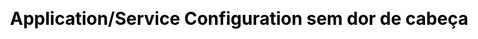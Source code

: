 ---
layout: slide_md
css: pybr14

event: 🇧🇷 &middot; 21/10/18 &middot; Python Brasil[14]
title: Application/Service Configuration sem dor de cabeça

full: /images/fulls/pybr14.png
thumb: /images/fulls/pybr14.png

slides:
  - image: { src: logos/pybr14.svg, width: 25% }
    body:
      <h3>Application/Service Configuration</h3>
      <h3>sem dor de cabeça</h3>
      <b>Moisés Guimarães de Medeiros</b>
      <br/>Software Engineer - Red Hat
    notes:
      Boa tarde; Nome; Título.

  # APP
  - image: { src: config/app1.png, width: 60% }
    notes: Vamos começar bem simples, com uma aplicação ou serviço. (entrada/saída)

  # STDIN / STDOUT
  - image: { src: config/app2.png, width: 60% }
    notes: network, comunicação entre processos. stderr

  # STDERR
  - image: { src: config/app3.png, width: 60% }
    notes: logs, stacktrace. Necessidade de controlar por fora.

  # ARGUMENTS
  - image: { src: config/app4.png, width: 60% }

  - title: <h1>argparse</h1>

  - body: >
      <pre><code class="python" data-trim data-noescape>
        import argparse

        parser = argparse.ArgumentParser(description='Process some integers.')

        parser.add_argument('integers', metavar='N', type=int, nargs='+',
                            help='an integer for the accumulator')

        parser.add_argument('--sum', dest='accumulate', action='store_const',
                            const=sum, default=max,
                            help='sum the integers (default: find the max)')

        args = parser.parse_args()
        print(args.accumulate(args.integers))
      </code></pre>

  - body: >
      <section data-transition="none">
      <pre><code class="shell" data-trim data-noescape>
        $
      </code></pre>

  - body: >
      <pre><code class="shell" data-trim data-noescape>
        $ python prog.py -h
      </code></pre>

  - body: >
      <pre><code class="shell" data-trim data-noescape>
        $ python prog.py -h
        usage: prog.py [-h] [--sum] N [N ...]

        Process some integers.

        positional arguments:
        N           an integer for the accumulator

        optional arguments:
        -h, --help  show this help message and exit
        --sum       sum the integers (default: find the max)
      </code></pre>
      </section>

  - body: >
      <section data-transition="none">
      <pre><code class="shell" data-trim data-noescape>
        $
      </code></pre>

  - body: >
      <pre><code class="shell" data-trim data-noescape>
        $ python prog.py 1 2 3 4
      </code></pre>

  - body: >
      <pre><code class="shell" data-trim data-noescape>
        $ python prog.py 1 2 3 4
        4
        $
      </code></pre>

  - body: >
      <pre><code class="shell" data-trim data-noescape>
        $ python prog.py 1 2 3 4
        4
        $ python prog.py 1 2 3 4 --sum
      </code></pre>

  - body: >
      <pre><code class="shell" data-trim data-noescape>
        $ python prog.py 1 2 3 4
        4
        $ python prog.py 1 2 3 4 --sum
        10
        $
      </code></pre>

  - body: >
      <pre><code class="shell" data-trim data-noescape>
        $ python prog.py 1 2 3 4
        4
        $ python prog.py 1 2 3 4 --sum
        10
        $ python prog.py a b c
      </code></pre>

  - body: >
      <pre><code class="shell" data-trim data-noescape>
        $ python prog.py 1 2 3 4
        4
        $ python prog.py 1 2 3 4 --sum
        10
        $ python prog.py a b c
        usage: prog.py [-h] [--sum] N [N ...]
        prog.py: error: argument N: invalid int value: 'a'
        $
      </code></pre>
      </section>

  # ARGUMENTS
  - image: { src: config/app4.png, width: 60% }
    notes: keep repeating yourself, error prone.

  # ENVIRONMENT
  - image: { src: config/app5.png, width: 60% }

  - title: <h1>os.environ</h1>

  - body: >
      <section data-transition="none">
      <pre><code class="python" data-trim data-noescape>
        >>> ‍
      </code></pre>

  - body: >
      <pre><code class="python" data-trim data-noescape>
        >>> import os
      </code></pre>

  - body: >
      <pre><code class="python" data-trim data-noescape>
        >>> import os
        >>> ‍
      </code></pre>

  - body: >
      <pre><code class="python" data-trim data-noescape>
        >>> import os
        >>> os.environ["HOME"]
      </code></pre>

  - body: >
      <pre><code class="python" data-trim data-noescape>
        >>> import os
        >>> os.environ["HOME"]
        '/Users/moisesguimaraes'
        >>> ‍
      </code></pre>

  - body: >
      <pre><code class="python" data-trim data-noescape>
        >>> import os
        >>> os.environ["HOME"]
        '/Users/moisesguimaraes'
        >>> os.environ["HOMEBREW_GITHUB_API_TOKEN"]
      </code></pre>

  - body: >
      <pre><code class="python" data-trim data-noescape>
        >>> import os
        >>> os.environ["HOME"]
        '/Users/moisesguimaraes'
        >>> os.environ["HOMEBREW_GITHUB_API_TOKEN"]
        😏
        >>> ‍
      </code></pre>
      </section>

# ENVIRONMENT
  - image: { src: config/app5.png, width: 60% }
    notes: might overlap, still error prone.

  # CONFIG
  - image: { src: config/app6.png, width: 60% }
    notes: settings/preferences

  - title: <h1>configparser</h1>

  - body: >
      <pre><code class="ini" data-trim data-noescape>
        [DEFAULT]
        Compression = yes
        CompressionLevel = 9
        ForwardX11 = yes

        [bitbucket.org]
        User = hg

        [topsecret.server.com]
        Port = 50022
        ForwardX11 = no
      </code></pre>
      </session>

  - body: >
      <section data-transition="none">
      <pre><code class="python" data-trim data-noescape>
        >>> ‍
      </code></pre>

  - body: >
      <pre><code class="python" data-trim data-noescape>
        >>> import configparser
      </code></pre>

  - body: >
      <pre><code class="python" data-trim data-noescape>
        >>> import configparser
        >>> ‍
      </code></pre>

  - body: >
      <pre><code class="python" data-trim data-noescape>
        >>> import configparser
        >>> config = configparser.ConfigParser()
      </code></pre>

  - body: >
      <pre><code class="python" data-trim data-noescape>
        >>> import configparser
        >>> config = configparser.ConfigParser()
        >>> ‍
      </code></pre>

  - body: >
      <pre><code class="python" data-trim data-noescape>
        >>> import configparser
        >>> config = configparser.ConfigParser()
        >>> config.read('example.ini')
      </code></pre>

  - body: >
      <pre><code class="python" data-trim data-noescape>
        >>> import configparser
        >>> config = configparser.ConfigParser()
        >>> config.read('example.ini')
        >>> ‍
      </code></pre>

  - body: >
      <pre><code class="python" data-trim data-noescape>
        >>> import configparser
        >>> config = configparser.ConfigParser()
        >>> config.read('example.ini')
        >>> config.sections()
      </code></pre>

  - body: >
      <pre><code class="python" data-trim data-noescape>
        >>> import configparser
        >>> config = configparser.ConfigParser()
        >>> config.read('example.ini')
        >>> config.sections()
        ['bitbucket.org', 'topsecret.server.com']
        >>> ‍
      </code></pre>

  - body: >
      <pre><code class="python" data-trim data-noescape>
        >>> import configparser
        >>> config = configparser.ConfigParser()
        >>> config.read('example.ini')
        >>> config.sections()
        ['bitbucket.org', 'topsecret.server.com']
        >>> config['bitbucket.org']['User']
      </code></pre>

  - body: >
      <pre><code class="python" data-trim data-noescape>
        >>> import configparser
        >>> config = configparser.ConfigParser()
        >>> config.read('example.ini')
        >>> config.sections()
        ['bitbucket.org', 'topsecret.server.com']
        >>> config['bitbucket.org']['User']
        'hg'
        >>> ‍
      </code></pre>

  - body: >
      <pre><code class="python" data-trim data-noescape>
        >>> import configparser
        >>> config = configparser.ConfigParser()
        >>> config.read('example.ini')
        >>> config.sections()
        ['bitbucket.org', 'topsecret.server.com']
        >>> config['bitbucket.org']['User']
        'hg'
        >>> config['DEFAULT']['Compression']
      </code></pre>

  - body: >
      <pre><code class="python" data-trim data-noescape>
        >>> import configparser
        >>> config = configparser.ConfigParser()
        >>> config.read('example.ini')
        >>> config.sections()
        ['bitbucket.org', 'topsecret.server.com']
        >>> config['bitbucket.org']['User']
        'hg'
        >>> config['DEFAULT']['Compression']
        'yes'
        >>> ‍
      </code></pre>

  - body: >
      <pre><code class="python" data-trim data-noescape>
        >>> import configparser
        >>> config = configparser.ConfigParser()
        >>> config.read('example.ini')
        >>> config.sections()
        ['bitbucket.org', 'topsecret.server.com']
        >>> config['bitbucket.org']['User']
        'hg'
        >>> config['DEFAULT']['Compression']
        'yes'
        >>> for key in config['bitbucket.org']:
      </code></pre>

  - body: >
      <pre><code class="python" data-trim data-noescape>
        >>> import configparser
        >>> config = configparser.ConfigParser()
        >>> config.read('example.ini')
        >>> config.sections()
        ['bitbucket.org', 'topsecret.server.com']
        >>> config['bitbucket.org']['User']
        'hg'
        >>> config['DEFAULT']['Compression']
        'yes'
        >>> for key in config['bitbucket.org']:
        ...     print(key)
        ... ‍
      </code></pre>

  - body: >
      <pre><code class="python" data-trim data-noescape>
        >>> import configparser
        >>> config = configparser.ConfigParser()
        >>> config.read('example.ini')
        >>> config.sections()
        ['bitbucket.org', 'topsecret.server.com']
        >>> config['bitbucket.org']['User']
        'hg'
        >>> config['DEFAULT']['Compression']
        'yes'
        >>> for key in config['bitbucket.org']:
        ...     print(key)
        ... ‍
        user
        compressionlevel
        compression
        forwardx11
        >>> ‍
      </code></pre>

  - body: >
      <pre><code class="python" data-trim data-noescape>
        >>> import configparser
        >>> config = configparser.ConfigParser()
        >>> config.read('example.ini')
        >>> config.sections()
        ['bitbucket.org', 'topsecret.server.com']
        >>> config['bitbucket.org']['User']
        'hg'
        >>> config['DEFAULT']['Compression']
        'yes'
        >>> for key in config['bitbucket.org']:
        ...     print(key)
        ... ‍
        user
        compressionlevel
        compression
        forwardx11
        >>> config['bitbucket.org']['ForwardX11']
      </code></pre>
  - body: >
      <pre><code class="python" data-trim data-noescape>
        >>> import configparser
        >>> config = configparser.ConfigParser()
        >>> config.read('example.ini')
        >>> config.sections()
        ['bitbucket.org', 'topsecret.server.com']
        >>> config['bitbucket.org']['User']
        'hg'
        >>> config['DEFAULT']['Compression']
        'yes'
        >>> for key in config['bitbucket.org']:
        ...     print(key)
        ... ‍
        user
        compressionlevel
        compression
        forwardx11
        >>> config['bitbucket.org']['ForwardX11']
        'yes'
        >>> ‍
      </code></pre>

  - body: >
      <pre><code class="python" data-trim data-noescape>
        >>> import configparser
        >>> config = configparser.ConfigParser()
        >>> config.read('example.ini')
        >>> config.sections()
        ['bitbucket.org', 'topsecret.server.com']
        >>> config['bitbucket.org']['User']
        'hg'
        >>> config['DEFAULT']['Compression']
        'yes'
        >>> for key in config['bitbucket.org']:
        ...     print(key)
        ... ‍
        user
        compressionlevel
        compression
        forwardx11
        >>> config['bitbucket.org']['ForwardX11']
        'yes'
        >>> topsecret = config['topsecret.server.com']['ForwardX11']
      </code></pre>

  - body: >
      <pre><code class="python" data-trim data-noescape>
        >>> import configparser
        >>> config = configparser.ConfigParser()
        >>> config.read('example.ini')
        >>> config.sections()
        ['bitbucket.org', 'topsecret.server.com']
        >>> config['bitbucket.org']['User']
        'hg'
        >>> config['DEFAULT']['Compression']
        'yes'
        >>> for key in config['bitbucket.org']:
        ...     print(key)
        ... ‍
        user
        compressionlevel
        compression
        forwardx11
        >>> config['bitbucket.org']['ForwardX11']
        'yes'
        >>> topsecret = config['topsecret.server.com']['ForwardX11']
        'no'
        >>> ‍
      </code></pre>
      </section>

  # CONFIG
  - image: { src: config/app6.png, width: 60% }
    notes: outras galeras importantes

  # SIGNALS
  - image: { src: config/app7.png, width: 60% }

  - body: >
      <section data-transition="none">
      <h2>unix signals</h2>
      <pre><code class="shell" data-trim data-noescape>
        $
      </code></pre>
  - body: >
      <h2>unix signals</h2>
      <pre><code class="shell" data-trim data-noescape>
        $ kill -l
      </code></pre>

  - body: >
      <h2>unix signals</h2>
      <pre><code class="shell" data-trim data-noescape>
        $ kill -l
        1) SIGHUP       2) SIGINT       3) SIGQUIT      4) SIGILL
        5) SIGTRAP      6) SIGABRT      7) SIGBUS       8) SIGFPE
        9) SIGKILL      10) SIGUSR1     11) SIGSEGV     12) SIGUSR2
        13) SIGPIPE     14) SIGALRM     15) SIGTERM     16) SIGSTKFLT
        17) SIGCHLD     18) SIGCONT     19) SIGSTOP     20) SIGTSTP
        21) SIGTTIN     22) SIGTTOU     23) SIGURG      24) SIGXCPU
        25) SIGXFSZ     26) SIGVTALRM   27) SIGPROF     28) SIGWINCH
        29) SIGIO       30) SIGPWR      31) SIGSYS      34) SIGRTMIN
        35) SIGRTMIN+1  36) SIGRTMIN+2  37) SIGRTMIN+3  38) SIGRTMIN+4
        39) SIGRTMIN+5  40) SIGRTMIN+6  41) SIGRTMIN+7  42) SIGRTMIN+8
        43) SIGRTMIN+9  44) SIGRTMIN+10 45) SIGRTMIN+11 46) SIGRTMIN+12
        47) SIGRTMIN+13 48) SIGRTMIN+14 49) SIGRTMIN+15 50) SIGRTMAX-14
        51) SIGRTMAX-13 52) SIGRTMAX-12 53) SIGRTMAX-11 54) SIGRTMAX-10
        55) SIGRTMAX-9  56) SIGRTMAX-8  57) SIGRTMAX-7  58) SIGRTMAX-6
        59) SIGRTMAX-5  60) SIGRTMAX-4  61) SIGRTMAX-3  62) SIGRTMAX-2
        63) SIGRTMAX-1  64) SIGRTMAX
        $
      </code></pre>
      </section>

  # SIGNALS
  - image: { src: config/app7.png, width: 60% }
    notes: exit code, automate.

  # EXIT CODE
  - image: { src: config/app8.png, width: 60% }

  - image: { src: logos/openstack.svg, width: 100% }

  - image: { src: logos/oslo.jpg, width: 35% }
    body: <h1>oslo.config</h1>

  - title: <h1>oslo.config</h1>
    body:
      <h2>
        <span class="fragment fade-up">args +</span>
        <span class="fragment fade-up">env +</span>
        config
        <span class="fragment fade-up">+ ...</span>
      </h2>

  - body:
      <h2>oslo.config types</h2>
      <br/>
      [ String | Boolean | Integer | Float | List | Dict ]

  - body:
      <h2>oslo.config types</h2>
      <br/>
      [ URI | Hostname | IPAddress | HostAddress | Port ]

  - body: >
      <h2>oslo.config</h2>
      <pre><code class="python" data-trim data-noescape>
        #!/usr/bin/env python
        from oslo_config import cfg

        common_opts = [
            cfg.StrOpt('name',
                      positional=True,
                      default='world',
                      help='Name to greet'),
        ]

        greeting_opts = [
            cfg.StrOpt('greeting',
                      default='Hello',
                      help='Greeting to use.'),

            cfg.IntOpt('times',
                      short='n',
                      default=1,
                      help='Times to greet.'),
        ]
      </code></pre>

  - body: >
      <h2>oslo.config</h2>
      <pre><code class="python" data-trim data-noescape>
        def main():
            conf = cfg.ConfigOpts()

            conf.register_cli_opts(common_opts)

            conf.register_opt(greeting_opts[0], "greeting")
            conf.register_cli_opt(greeting_opts[1], "greeting")

            conf()

            for i in range(conf.greeting.times):
                print("{} {}!".format(
                    conf.greeting.greeting,
                    conf.name.capitalize()))


        if __name__ == "__main__":
            main()
      </code></pre>

  - body: >
      <section data-transition="none">
      <pre><code class="shell" data-trim data-noescape>
        $
      </code></pre>

  - body: >
      <pre><code class="shell" data-trim data-noescape>
        $ python hello.py --help
      </code></pre>

  - body: >
      <pre><code class="shell" data-trim data-noescape>
        $ python hello.py --help
        usage: hello [-h] [--config-dir DIR] [--config-file PATH]
                    [--greeting-times GREETING_TIMES]
                    [name]

        positional arguments:
          name                  Name to greet

        optional arguments:
          -h, --help            show this help message and exit
          --config-dir DIR      Path to a config directory to pull `*.conf` files
                                ...
          --config-file PATH    Path to a config file to use. Multiple config files
                                ...

        greeting options:
          --greeting-times GREETING_TIMES, -n GREETING_TIMES
                                Times to greet.
      </code></pre>
      </section>

  - body: >
      <section data-transition="none">
      <pre><code class="shell" data-trim data-noescape>
        $
      </code></pre>

  - body: >
      <pre><code class="shell" data-trim data-noescape>
        $ python hello.py
      </code></pre>

  - body: >
      <pre><code class="shell" data-trim data-noescape>
        $ python hello.py
        Hello World!
        $
      </code></pre>

  - body: >
      <pre><code class="shell" data-trim data-noescape>
        $ python hello.py
        Hello World!
        $ python hello.py Natal
      </code></pre>

  - body: >
      <pre><code class="shell" data-trim data-noescape>
        $ python hello.py
        Hello World!
        $ python hello.py Natal
        Hello Natal
        $
      </code></pre>

  - body: >
      <pre><code class="shell" data-trim data-noescape>
        $ python hello.py
        Hello World!
        $ python hello.py Natal
        Hello Natal
        $ python hello.py -n 3 Natal
      </code></pre>

  - body: >
      <pre><code class="shell" data-trim data-noescape>
        $ python hello.py
        Hello World!
        $ python hello.py Natal
        Hello Natal
        $ python hello.py -n 3 Natal
        Hello Natal
        Hello Natal
        Hello Natal
        $
      </code></pre>

  - body: >
      <pre><code class="shell" data-trim data-noescape>
        $ python hello.py
        Hello World!
        $ python hello.py Natal
        Hello Natal
        $ python hello.py -n 3 Natal
        Hello Natal
        Hello Natal
        Hello Natal
        $ cat pybr.conf
      </code></pre>

  - body: >
      <pre><code class="shell" data-trim data-noescape>
        $ python hello.py
        Hello World!
        $ python hello.py Natal
        Hello Natal
        $ python hello.py -n 3 Natal
        Hello Natal
        Hello Natal
        Hello Natal
        $ cat pybr.conf 
        [DEFAULT]
        name = PythonBrasil14

        [greeting]
        greeting = Iaê
        times = 3
        $
      </code></pre>

  - body: >
      <pre><code class="shell" data-trim data-noescape>
        $ python hello.py
        Hello World!
        $ python hello.py Natal
        Hello Natal
        $ python hello.py -n 3 Natal
        Hello Natal
        Hello Natal
        Hello Natal
        $ cat pybr.conf 
        [DEFAULT]
        name = PythonBrasil14

        [greeting]
        greeting = Iaê
        times = 3
        $ python hello.py --config-file pybr.conf
      </code></pre>

  - body: >
      <pre><code class="shell" data-trim data-noescape>
        $ python hello.py
        Hello World!
        $ python hello.py Natal
        Hello Natal
        $ python hello.py -n 3 Natal
        Hello Natal
        Hello Natal
        Hello Natal
        $ cat pybr.conf 
        [DEFAULT]
        name = PythonBrasil14

        [greeting]
        greeting = Iaê
        times = 3
        $ python hello.py --config-file pybr.conf
        Iaê Pythonbrasil14!
        Iaê Pythonbrasil14!
        Iaê Pythonbrasil14!
        $
      </code></pre>
      </section>

  - body: >
      <section data-transition="none">
      <pre><code class="shell" data-trim data-noescape>
        $
      </code></pre>

  - body: >
      <pre><code class="shell" data-trim data-noescape>
        $ python hello.py --config-file pybr.conf -n 30 galera!
      </code></pre>

  - body: >
      <pre><code class="shell" data-trim data-noescape>
        $ python hello.py --config-file pybr.conf -n 30 galera!
        Iaê Galera!
        Iaê Galera!
        Iaê Galera!
        Iaê Galera!
        Iaê Galera!
        Iaê Galera!
        Iaê Galera!
        Iaê Galera!
        Iaê Galera!
        Iaê Galera!
        Iaê Galera!
        Iaê Galera!
        Iaê Galera!
        Iaê Galera!
        Iaê Galera!
        Iaê Galera!
        Iaê Galera!
        Iaê Galera!
        Iaê Galera!
        Iaê Galera!
        Iaê Galera!
        Iaê Galera!
        Iaê Galera!
        Iaê Galera!
        Iaê Galera!
        Iaê Galera!
        Iaê Galera!
        Iaê Galera!
        Iaê Galera!
        Iaê Galera!
        $
      </code></pre>
      </section>

  - contact:
      qr_code_color: 122e45
---
